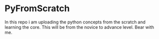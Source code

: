 # PyFromScratch
In this repo i am uploading the python concepts from the scratch and learning the core. This will be from the novice to advance level.
Bear with me. 
